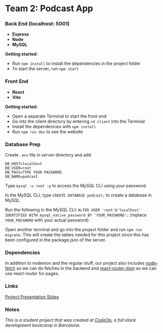 # Team 2: Podcast App

### Back End (localhost: 5001)
- **Express** 
- **Node** 
- **MySQL**

**Getting started:**
- Run `npm install` to install the dependencies in the project folder
- To start the server, run `npm start`


### Front End
- **React** 
- **Vite**

**Getting started:**
- Open a separate Terminal to start the front end
- Go into the client directory by entering `cd client` into the Terminal
- Install the dependencies with `npm install`
- Run `npm run dev` to see the website

### Database Prep

Create `.env` file in server directory and add

```
DB_HOST=localhost
DB_USER=root
DB_PASS=TYPE YOUR PASSWORD
DB_NAME=podcast
```

Type `mysql -u root -p` to access the MySQL CLI using your password.

In the MySQL CLI, type `CREATE DATABASE podcast;` to create a database in MySQL.

Run the following in the MySQL CLI: `ALTER USER 'root'@'localhost' IDENTIFIED WITH mysql_native_password BY 'YOUR_PASSWORD';` (replace `YOUR_PASSWORD` with your actual password)

Open another terminal and go into the project folder and run `npm run migrate`. This will create the tables needed for this project since this has been configured in the package.json of the server.

### Dependencies

In addition to nodemon and the regular stuff, our project also includes [node-fetch](https://www.npmjs.com/package/node-fetch) so we can do fetches in the backend and [react-router-dom](https://reactrouter.com/en/main) so we can use react-router for pages.

### Links
[Project Presentation Slides](https://docs.google.com/presentation/d/1gnEdT3RED8NwjqLBgb56dx9DoSKqEKYiipeo1NttxLM/edit#slide=id.p)


### Notes
_This is a student project that was created at [CodeOp](http://CodeOp.tech), a full stack development bootcamp in Barcelona._